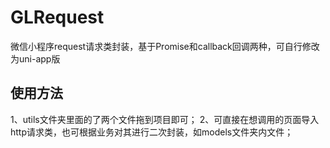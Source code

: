 # GLRequest
微信小程序request请求类封装，基于Promise和callback回调两种，可自行修改为uni-app版

## 使用方法
1、utils文件夹里面的了两个文件拖到项目即可；
2、可直接在想调用的页面导入http请求类，也可根据业务对其进行二次封装，如models文件夹内文件；
